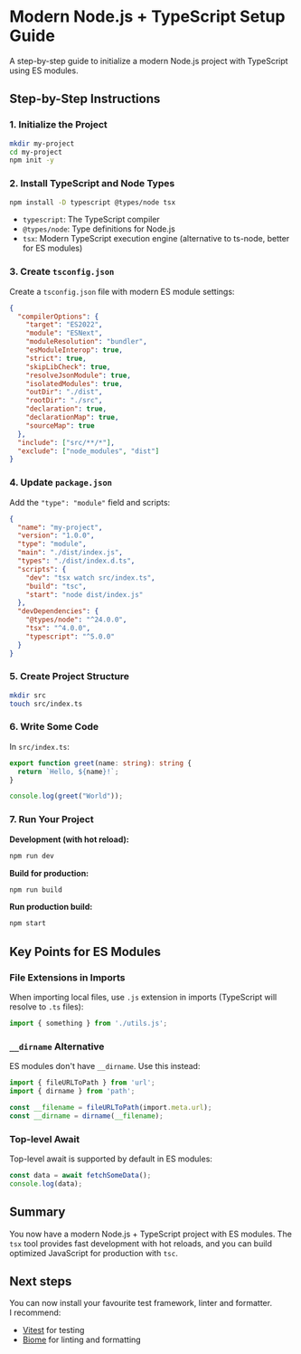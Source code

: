 # Modern Node.js + TypeScript Setup Guide

A step-by-step guide to initialize a modern Node.js project with TypeScript using ES modules.

## Step-by-Step Instructions

### 1. Initialize the Project

```bash
mkdir my-project
cd my-project
npm init -y
```

### 2. Install TypeScript and Node Types

```bash
npm install -D typescript @types/node tsx
```

- `typescript`: The TypeScript compiler
- `@types/node`: Type definitions for Node.js
- `tsx`: Modern TypeScript execution engine (alternative to ts-node, better for ES modules)

### 3. Create `tsconfig.json`

Create a `tsconfig.json` file with modern ES module settings:

```json
{
  "compilerOptions": {
    "target": "ES2022",
    "module": "ESNext",
    "moduleResolution": "bundler",
    "esModuleInterop": true,
    "strict": true,
    "skipLibCheck": true,
    "resolveJsonModule": true,
    "isolatedModules": true,
    "outDir": "./dist",
    "rootDir": "./src",
    "declaration": true,
    "declarationMap": true,
    "sourceMap": true
  },
  "include": ["src/**/*"],
  "exclude": ["node_modules", "dist"]
}
```

### 4. Update `package.json`

Add the `"type": "module"` field and scripts:

```json
{
  "name": "my-project",
  "version": "1.0.0",
  "type": "module",
  "main": "./dist/index.js",
  "types": "./dist/index.d.ts",
  "scripts": {
    "dev": "tsx watch src/index.ts",
    "build": "tsc",
    "start": "node dist/index.js"
  },
  "devDependencies": {
    "@types/node": "^24.0.0",
    "tsx": "^4.0.0",
    "typescript": "^5.0.0"
  }
}
```

### 5. Create Project Structure

```bash
mkdir src
touch src/index.ts
```

### 6. Write Some Code

In `src/index.ts`:

```typescript
export function greet(name: string): string {
  return `Hello, ${name}!`;
}

console.log(greet("World"));
```

### 7. Run Your Project

**Development (with hot reload):**
```bash
npm run dev
```

**Build for production:**
```bash
npm run build
```

**Run production build:**
```bash
npm start
```

## Key Points for ES Modules

### File Extensions in Imports

When importing local files, use `.js` extension in imports (TypeScript will resolve to `.ts` files):

```typescript
import { something } from './utils.js';
```

### `__dirname` Alternative

ES modules don't have `__dirname`. Use this instead:

```typescript
import { fileURLToPath } from 'url';
import { dirname } from 'path';

const __filename = fileURLToPath(import.meta.url);
const __dirname = dirname(__filename);
```

### Top-level Await

Top-level await is supported by default in ES modules:

```typescript
const data = await fetchSomeData();
console.log(data);
```

## Summary

You now have a modern Node.js + TypeScript project with ES modules. The `tsx` tool provides fast development with hot reloads, and you can build optimized JavaScript for production with `tsc`.

## Next steps
You can now install your favourite test framework, linter and formatter.  
I recommend:
 - [Vitest](https://vitest.dev/) for testing
 - [Biome](https://biomejs.dev/) for linting and formatting
